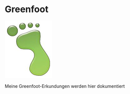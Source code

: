 # Greenfoot

![Greenfoot Logo](images/greenfoot-logo.jpg)

Meine Greenfoot-Erkundungen werden hier dokumentiert
